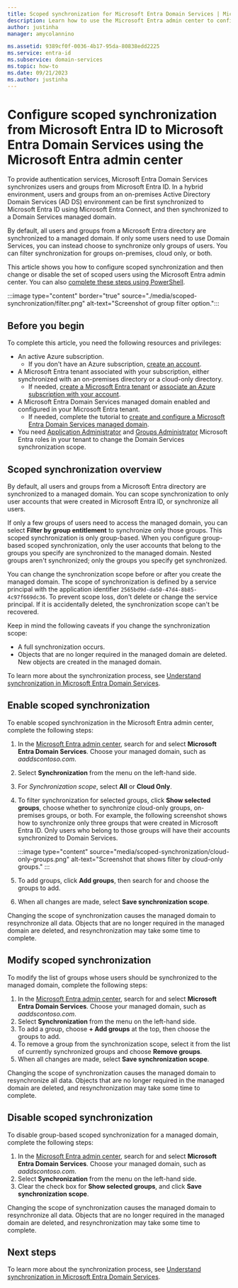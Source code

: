 ```yaml
---
title: Scoped synchronization for Microsoft Entra Domain Services | Microsoft Docs
description: Learn how to use the Microsoft Entra admin center to configure scoped synchronization from Microsoft Entra ID to a Microsoft Entra Domain Services managed domain
author: justinha
manager: amycolannino

ms.assetid: 9389cf0f-0036-4b17-95da-80838edd2225
ms.service: entra-id
ms.subservice: domain-services
ms.topic: how-to
ms.date: 09/21/2023
ms.author: justinha
---
```

# Configure scoped synchronization from Microsoft Entra ID to Microsoft Entra Domain Services using the Microsoft Entra admin center

To provide authentication services, Microsoft Entra Domain Services synchronizes users and groups from Microsoft Entra ID. In a hybrid environment, users and groups from an on-premises Active Directory Domain Services (AD DS) environment can be first synchronized to Microsoft Entra ID using Microsoft Entra Connect, and then synchronized to a Domain Services managed domain.

By default, all users and groups from a Microsoft Entra directory are synchronized to a managed domain. If only some users need to use Domain Services, you can instead choose to synchronize only groups of users. You can filter synchronization for groups on-premises, cloud only, or both. 

This article shows you how to configure scoped synchronization and then change or disable the set of scoped users using the Microsoft Entra admin center. You can also [complete these steps using PowerShell][scoped-sync-powershell].

:::image type="content" border="true" source="./media/scoped-synchronization/filter.png" alt-text="Screenshot of group filter option.":::

## Before you begin

To complete this article, you need the following resources and privileges:

* An active Azure subscription.
    * If you don't have an Azure subscription, [create an account](https://azure.microsoft.com/free/?WT.mc_id=A261C142F).
* A Microsoft Entra tenant associated with your subscription, either synchronized with an on-premises directory or a cloud-only directory.
    * If needed, [create a Microsoft Entra tenant][create-azure-ad-tenant] or [associate an Azure subscription with your account][associate-azure-ad-tenant].
* A Microsoft Entra Domain Services managed domain enabled and configured in your Microsoft Entra tenant.
    * If needed, complete the tutorial to [create and configure a Microsoft Entra Domain Services managed domain][tutorial-create-instance].
* You need [Application Administrator](/azure/active-directory/roles/permissions-reference#application-administrator) and [Groups Administrator](/azure/active-directory/roles/permissions-reference#groups-administrator) Microsoft Entra roles in your tenant to change the Domain Services synchronization scope.

## Scoped synchronization overview

By default, all users and groups from a Microsoft Entra directory are synchronized to a managed domain. You can scope synchronization to only user accounts that were created in Microsoft Entra ID, or synchronize all users.  

If only a few groups of users need to access the managed domain, you can select **Filter by group entitlement** to synchronize only those groups. This scoped synchronization is only group-based. When you configure group-based scoped synchronization, only the user accounts that belong to the groups you specify are synchronized to the managed domain. Nested groups aren't synchronized; only the groups you specify get synchronized.

You can change the synchronization scope before or after you create the managed domain. The scope of synchronization is defined by a service principal with the application identifier `2565bd9d-da50-47d4-8b85-4c97f669dc36`. To prevent scope loss, don't delete or change the service principal. If it is accidentally deleted, the synchronization scope can't be recovered. 

Keep in mind the following caveats if you change the synchronization scope:

- A full synchronization occurs.
- Objects that are no longer required in the managed domain are deleted. New objects are created in the managed domain.

To learn more about the synchronization process, see [Understand synchronization in Microsoft Entra Domain Services][concepts-sync].

## Enable scoped synchronization

To enable scoped synchronization in the Microsoft Entra admin center, complete the following steps:

1. In the [Microsoft Entra admin center](https://entra.microsoft.com), search for and select **Microsoft Entra Domain Services**. Choose your managed domain, such as *aaddscontoso.com*.
1. Select **Synchronization** from the menu on the left-hand side.
1. For *Synchronization scope*, select **All** or **Cloud Only**.
1. To filter synchronization for selected groups, click **Show selected groups**, choose whether to synchronize cloud-only groups, on-premises groups, or both. For example, the following screenshot shows how to synchronize only three groups that were created in Microsoft Entra ID. Only users who belong to those groups will have their accounts synchronized to Domain Services.  

   :::image type="content"  source="media/scoped-synchronization/cloud-only-groups.png" alt-text="Screenshot that shows filter by cloud-only groups." :::

1. To add groups, click **Add groups**, then search for and choose the groups to add.
1. When all changes are made, select **Save synchronization scope**.

Changing the scope of synchronization causes the managed domain to resynchronize all data. Objects that are no longer required in the managed domain are deleted, and resynchronization may take some time to complete.

## Modify scoped synchronization

To modify the list of groups whose users should be synchronized to the managed domain, complete the following steps:

1. In the [Microsoft Entra admin center](https://entra.microsoft.com), search for and select **Microsoft Entra Domain Services**. Choose your managed domain, such as *aaddscontoso.com*.
1. Select **Synchronization** from the menu on the left-hand side.
1. To add a group, choose **+ Add groups** at the top, then choose the groups to add.
1. To remove a group from the synchronization scope, select it from the list of currently synchronized groups and choose **Remove groups**.
1. When all changes are made, select **Save synchronization scope**.

Changing the scope of synchronization causes the managed domain to resynchronize all data. Objects that are no longer required in the managed domain are deleted, and resynchronization may take some time to complete.

## Disable scoped synchronization

To disable group-based scoped synchronization for a managed domain, complete the following steps:

1. In the [Microsoft Entra admin center](https://entra.microsoft.com), search for and select **Microsoft Entra Domain Services**. Choose your managed domain, such as *aaddscontoso.com*.
1. Select **Synchronization** from the menu on the left-hand side.
1. Clear the check box for **Show selected groups**, and click **Save synchronization scope**.

Changing the scope of synchronization causes the managed domain to resynchronize all data. Objects that are no longer required in the managed domain are deleted, and resynchronization may take some time to complete.

## Next steps

To learn more about the synchronization process, see [Understand synchronization in Microsoft Entra Domain Services][concepts-sync].

<!-- INTERNAL LINKS -->
[scoped-sync-powershell]: powershell-scoped-synchronization.md
[concepts-sync]: synchronization.md
[tutorial-create-instance]: tutorial-create-instance.md
[create-azure-ad-tenant]: /azure/active-directory/fundamentals/sign-up-organization
[associate-azure-ad-tenant]: /azure/active-directory/fundamentals/how-subscriptions-associated-directory
